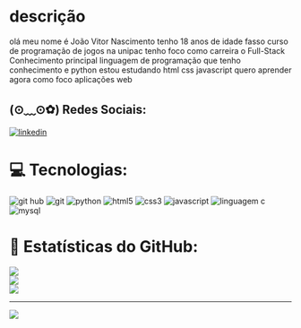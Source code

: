 # descrição
olá meu nome é João Vitor Nascimento tenho 18 anos de idade fasso curso de programação de jogos na unipac tenho foco como carreira o Full-Stack <br>
Conhecimento
principal linguagem de programação que tenho conhecimento e python estou estudando html css javascript quero
aprender agora como foco aplicações web

## (⊙﹏⊙✿) Redes Sociais:
<a href="https://www.linkedin.com/in/jo%C3%A3o-vitor-nascimento-82b152286" target="_blank"><img src="https://img.shields.io/badge/LinkedIn-0077B5?style=for-the-badge&logo=linkedin&logoColor=white" alt="linkedin"></a>

# 💻 Tecnologias:
<div>
    <img src="https://img.shields.io/badge/GitHub-100000?style=for-the-badge&logo=github&logoColor=white" alt="git hub">
    <img src="https://img.shields.io/badge/GIT-E44C30?style=for-the-badge&logo=git&logoColor=white" alt="git">
    <img src="https://img.shields.io/badge/Python-3776AB?style=for-the-badge&logo=python&logoColor=white" alt="python">
    <img src="https://img.shields.io/badge/HTML5-E34F26?style=for-the-badge&logo=html5&logoColor=white" alt="html5">
    <img src="https://img.shields.io/badge/CSS3-1572B6?style=for-the-badge&logo=css3&logoColor=white" alt="css3">
    <img src="https://img.shields.io/badge/JavaScript-323330?style=for-the-badge&logo=javascript&logoColor=F7DF1E" alt="javascript">
    <img src="https://img.shields.io/badge/C-00599C?style=for-the-badge&logo=c&logoColor=white" alt="linguagem c">
    <img src="https://img.shields.io/badge/MySQL-005C84?style=for-the-badge&logo=mysql&logoColor=white" alt="mysql">
</div>

# 🚀  Estatísticas do GitHub:
![](https://github-readme-stats.vercel.app/api?username=joaovitorferrei&theme=react&hide_border=false&include_all_commits=true&count_private=false)<br/>
![](https://github-readme-streak-stats.herokuapp.com/?user=joaovitorferrei&theme=react&hide_border=false)<br/>
![](https://github-readme-stats.vercel.app/api/top-langs/?username=joaovitorferrei&theme=react&hide_border=false&include_all_commits=true&count_private=false&layout=compact)

---
[![](https://visitcount.itsvg.in/api?id=joaovitorferrei&icon=0&color=0)](https://visitcount.itsvg.in)

